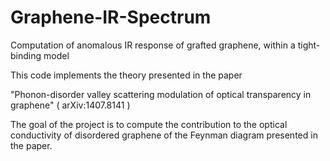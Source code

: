 Graphene-IR-Spectrum
====================

Computation of anomalous IR response of grafted graphene, within a tight-binding model 

This code implements the theory presented in the paper 

"Phonon-disorder valley scattering modulation of optical transparency in graphene" ( arXiv:1407.8141 )

The goal of the project is to compute the contribution to the optical conductivity of 
disordered graphene of the Feynman diagram presented in the paper. 

